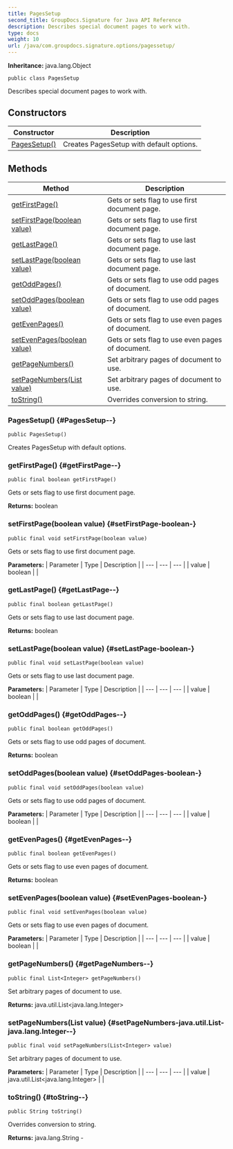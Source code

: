 ```yaml
---
title: PagesSetup
second_title: GroupDocs.Signature for Java API Reference
description: Describes special document pages to work with.
type: docs
weight: 10
url: /java/com.groupdocs.signature.options/pagessetup/
---
```

**Inheritance:**
java.lang.Object
```
public class PagesSetup
```

Describes special document pages to work with.
## Constructors

| Constructor | Description |
| --- | --- |
| [PagesSetup()](#PagesSetup--) | Creates PagesSetup with default options. |
## Methods

| Method | Description |
| --- | --- |
| [getFirstPage()](#getFirstPage--) | Gets or sets flag to use first document page. |
| [setFirstPage(boolean value)](#setFirstPage-boolean-) | Gets or sets flag to use first document page. |
| [getLastPage()](#getLastPage--) | Gets or sets flag to use last document page. |
| [setLastPage(boolean value)](#setLastPage-boolean-) | Gets or sets flag to use last document page. |
| [getOddPages()](#getOddPages--) | Gets or sets flag to use odd pages of document. |
| [setOddPages(boolean value)](#setOddPages-boolean-) | Gets or sets flag to use odd pages of document. |
| [getEvenPages()](#getEvenPages--) | Gets or sets flag to use even pages of document. |
| [setEvenPages(boolean value)](#setEvenPages-boolean-) | Gets or sets flag to use even pages of document. |
| [getPageNumbers()](#getPageNumbers--) | Set arbitrary pages of document to use. |
| [setPageNumbers(List<Integer> value)](#setPageNumbers-java.util.List-java.lang.Integer--) | Set arbitrary pages of document to use. |
| [toString()](#toString--) | Overrides conversion to string. |
### PagesSetup() {#PagesSetup--}
```
public PagesSetup()
```


Creates PagesSetup with default options.

### getFirstPage() {#getFirstPage--}
```
public final boolean getFirstPage()
```


Gets or sets flag to use first document page.

**Returns:**
boolean
### setFirstPage(boolean value) {#setFirstPage-boolean-}
```
public final void setFirstPage(boolean value)
```


Gets or sets flag to use first document page.

**Parameters:**
| Parameter | Type | Description |
| --- | --- | --- |
| value | boolean |  |

### getLastPage() {#getLastPage--}
```
public final boolean getLastPage()
```


Gets or sets flag to use last document page.

**Returns:**
boolean
### setLastPage(boolean value) {#setLastPage-boolean-}
```
public final void setLastPage(boolean value)
```


Gets or sets flag to use last document page.

**Parameters:**
| Parameter | Type | Description |
| --- | --- | --- |
| value | boolean |  |

### getOddPages() {#getOddPages--}
```
public final boolean getOddPages()
```


Gets or sets flag to use odd pages of document.

**Returns:**
boolean
### setOddPages(boolean value) {#setOddPages-boolean-}
```
public final void setOddPages(boolean value)
```


Gets or sets flag to use odd pages of document.

**Parameters:**
| Parameter | Type | Description |
| --- | --- | --- |
| value | boolean |  |

### getEvenPages() {#getEvenPages--}
```
public final boolean getEvenPages()
```


Gets or sets flag to use even pages of document.

**Returns:**
boolean
### setEvenPages(boolean value) {#setEvenPages-boolean-}
```
public final void setEvenPages(boolean value)
```


Gets or sets flag to use even pages of document.

**Parameters:**
| Parameter | Type | Description |
| --- | --- | --- |
| value | boolean |  |

### getPageNumbers() {#getPageNumbers--}
```
public final List<Integer> getPageNumbers()
```


Set arbitrary pages of document to use.

**Returns:**
java.util.List<java.lang.Integer>
### setPageNumbers(List<Integer> value) {#setPageNumbers-java.util.List-java.lang.Integer--}
```
public final void setPageNumbers(List<Integer> value)
```


Set arbitrary pages of document to use.

**Parameters:**
| Parameter | Type | Description |
| --- | --- | --- |
| value | java.util.List<java.lang.Integer> |  |

### toString() {#toString--}
```
public String toString()
```


Overrides conversion to string.

**Returns:**
java.lang.String - 
